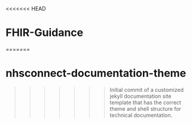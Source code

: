 <<<<<<< HEAD
# FHIR-Guidance
=======
# nhsconnect-documentation-theme
>>>>>>> Initial commit of a customized jekyll documentation site template that has the correct theme and shell structure for technical documentation.
